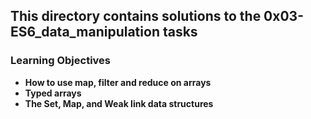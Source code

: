 ## This directory contains solutions to the 0x03-ES6_data_manipulation tasks

### Learning Objectives

- **How to use map, filter and reduce on arrays**
- **Typed arrays**
- **The Set, Map, and Weak link data structures**





